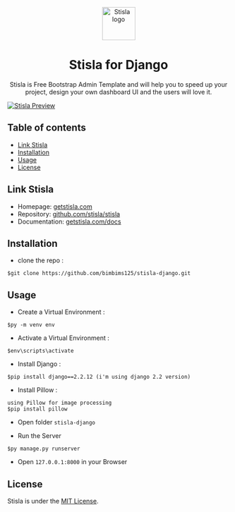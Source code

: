 <p align="center">
  <a href="https://getstisla.com">
    <img src="https://avatars2.githubusercontent.com/u/45754626?s=75&v=4" alt="Stisla logo" width="75" height="75">
  </a>
</p>

<h1 align="center">Stisla for Django</h1>

<p align="center">
  Stisla is Free Bootstrap Admin Template and will help you to speed up your project, design your own dashboard UI and the users will love it.
</p>

[![Stisla Preview](https://camo.githubusercontent.com/2135e0f6544a7286a3412cdc3df32d47fc91b045/68747470733a2f2f692e6962622e636f2f3674646d6358302f323031382d31312d31312d31352d33352d676574737469736c612d636f6d2e706e67)](https://getstisla.com)

## Table of contents

- [Link Stisla](#link-stisla)
- [Installation](#installation)
- [Usage](#usage)
- [License](#License)

## Link Stisla
- Homepage: [getstisla.com](https://getstisla.com)
- Repository: [github.com/stisla/stisla](https://github.com/stisla/stisla)
- Documentation: [getstisla.com/docs](https://getstisla.com/docs)

## Installation
- clone the repo :
```
$git clone https://github.com/bimbims125/stisla-django.git
```

## Usage
- Create a Virtual Environment :
 ```
 $py -m venv env
 ```
- Activate a Virtual Environment :
 ```
 $env\scripts\activate
 ```
- Install Django :
 ```
 $pip install django==2.2.12 (i'm using django 2.2 version)
 ```
 - Install Pillow :
 ```
 using Pillow for image processing
 $pip install pillow
 ```
- Open folder `stisla-django`

- Run the Server 
 ```
 $py manage.py runserver
 ```
- Open `127.0.0.1:8000` in your Browser

## License

Stisla is under the [MIT License](LICENSE).
